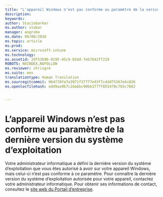 ```yaml
---
title: "L’appareil Windows n’est pas conforme au paramètre de la version maximale du système d’exploitation | Microsoft Intune"
description: 
keywords: 
author: Staciebarker
ms.author: stabar
manager: angrobe
ms.date: 09/08/2016
ms.topic: article
ms.prod: 
ms.service: microsoft-intune
ms.technology: 
ms.assetid: 2df53b9b-9195-45c9-b5dd-7eb7642ff219
ROBOTS: NOINDEX,NOFOLLOW
ms.reviewer: chrisgre
ms.suite: ems
translationtype: Human Translation
ms.sourcegitcommit: 964f39fa7a3971f37777e93f7cddd75367e6c026
ms.openlocfilehash: edd9aa9b7c2dabbc90bb3777f855478c703c7882


---
```



# L’appareil Windows n’est pas conforme au paramètre de la dernière version du système d’exploitation

Votre administrateur informatique a défini la dernière version du système d’exploitation que vous êtes autorisé à avoir sur votre appareil Windows, mais celui-ci n’est pas conforme à ce paramètre. Pour connaître la dernière version du système d’exploitation autorisée pour votre appareil, contactez votre administrateur informatique. Pour obtenir ses informations de contact, consultez le [site web du Portail d’entreprise](http://portal.manage.microsoft.com).



<!--HONumber=Oct16_HO2-->


